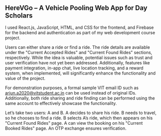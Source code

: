 ## HereVGo – A Vehicle Pooling Web App for Day Scholars

I used React.js, JavaScript, HTML, and CSS for the frontend, and Firebase for the backend and authentication as part of my web development course project.

Users can either share a ride or find a ride. The ride details are available under the "Current Accepted Rides" and "Current Found Rides" sections, respectively. While the idea is valuable, potential issues such as trust and user verification have not yet been addressed. Additionally, features like payment integration, in-app chat, live location tracking, and a reward system, when implemented, will significantly enhance the functionality and value of the project. 

For demonstration purposes, a formal sample VIT email ID such as arjun.a2020@vitstudent.ac.in can be used instead of original IDs. Additionally, both ride sharing and ride finding can be performed using the same account to effectively showcase the functionality.

Let’s take two users: A and B.
A decides to share his ride.
B needs to travel, so he chooses to find a ride.
B selects A’s ride, which then appears on his "Current Found Rides" page.
A can view the booking on his "Current Booked Rides" page.
An OTP exchange ensures verification.
